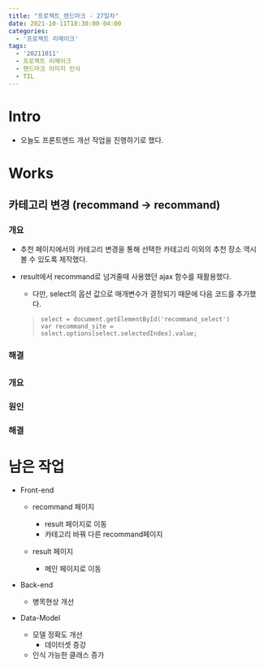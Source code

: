 ```yaml
---
title: "프로젝트_랜드마크 - 27일차"
date: 2021-10-11T18:30:00-04:00
categories:
  - '프로젝트 리메이크'
tags:
  - '20211011'
  - 프로젝트 리메이크
  - 랜드마크 이미지 인식
  - TIL
---
```



# Intro

* 오늘도 프론트엔드 개선 작업을 진행하기로 했다.


# Works

## 카테고리 변경 (recommand -> recommand)

### 개요

* 추천 페이지에서의 카테고리 변경을 통해 선택한 카테고리 이외의 추천 장소 역시 볼 수 있도록 제작했다.

* result에서 recommand로 넘겨줄때 사용했던 ajax 함수를 재활용했다.

  * 다만, select의 옵션 값으로 매개변수가 결정되기 때문에 다음 코드를 추가했다.

  > ```
  > select = document.getElementById('recommand_select')
  > var recommand_site = select.options[select.selectedIndex].value;
  > ```

### 해결

## 

### 개요

### 원인

### 해결



# 남은 작업

* Front-end
  * recommand 페이지
    * result 페이지로 이동
    * 카테고리 바꿔 다른 recommand페이지 

  * result 페이지
    * 메인 페이지로 이동

* Back-end
  * 병목현상 개선

* Data-Model
  * 모델 정확도 개선
    * 데이터셋 증강
  * 인식 가능한 클래스 증가





